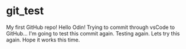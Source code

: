 # git_test
My first GitHub repo!
Hello Odin!
Trying to commit through vsCode to GitHub...
I'm going to test this commit again.
Testing again.
Lets try this again.
Hope it works this time.